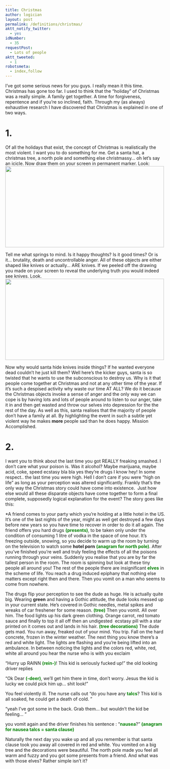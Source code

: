 ```yaml
---
title: Christmas
author: logician
layout: post
permalink: /definitions/christmas/
aktt_notify_twitter:
  - yes
idNumber:
  - 35
requestPost:
  - Lots of people
aktt_tweeted:
  - 1
robotsmeta:
  - index,follow
---
```

I&#8217;ve got some serious news for you guys. <!--more-->I really mean it this time. Christmas has gone too far. I used to think that the &#8220;holiday&#8221; of Christmas was a really simple. A family get together. A time for forgiveness, repentence and if you&#8217;re so inclined, faith. Through my (as always) exhaustive research I have discovered that Christmas is explained in one of two ways.

# 1.

Of all the holidays that exist, the concept of Christmas is realistically the most violent. I want you to do something for me. Get a santa hat, a christmas tree, a north pole and something else christmassy&#8230; oh let&#8217;s say an icicle. Now draw them on your screen in permanent marker. Look:  
<img src="http://www.logicandlife.com/wp-content/uploads/2009/12/christmas1.jpg" alt="" title="christmas1" width="500" height="256" class=" size-full wp-image-397" />

Tell me what springs to mind. Is it happy thoughts? Is it good times? Or is it&#8230; brutality, death and uncontrollable anger. All of these objects are either shaped like knives or actually&#8230; ARE knives. If we peeled off the drawing you made on your screen to reveal the underlying truth you would indeed see knives. Look.  
<img src="http://www.logicandlife.com/wp-content/uploads/2009/12/christmas2.jpg" alt="" title="christmas2" width="500" height="256" class=" size-full wp-image-398" />

Now why would santa hide knives inside things? If he wanted everyone dead couldn&#8217;t he just kill them? Well here&#8217;s the kicker guys, santa is so twisted that he wants to use the subconscious to destroy us. Why is it that people come together at Christmas and not at any other time of the year. If it&#8217;s such a despised activity why waste our time AT ALL? We do it because the Christmas objects invoke a sense of anger and the only way we can cope is by having lots and lots of people around to listen to our anger, take it in and then get wasted and throw our selves into depression for the the rest of the day. As well as this, santa realises that the majority of people don&#8217;t have a family at all. By highlighting the event in such a subtle yet violent way he makes **more** people sad than he does happy. Mission Accomplished.

# 2.

I want you to think about the last time you got REALLY freaking smashed. I don&#8217;t care what your poison is. Was it alcohol? Maybe marijuana, maybe acid, coke, speed ecstasy bla bla yes they&#8217;re drugs I know hey! In some respect.. the last time you were high. Hell I don&#8217;t care if you were &#8220;high on life&#8221; as long as your perception was altered significantly. Frankly that&#8217;s the only way the Christmas story could have come into existence.  Just how else would all these disparate objects have come together to form a final complete, supposedly logical explanation for the event? The story goes like this:

*A friend comes to your party which you&#8217;re holding at a little hotel in the US. It&#8217;s one of the last nights of the year, might as well get destroyed a few days before new years so you have time to recover in order to do it all again. The friend offers you hard drugs <span style="color: green; font-weight: bold;">(presents)</span>, to be taken only under the condition of consuming 1 litre of vodka in the space of one hour. It&#8217;s freezing outside, snowing, so you decide to warm up the room by turning on the television to watch some **hotel porn** <span style="color: green; font-weight: bold;">(anagram for north pole)</span>. After you&#8217;ve finished you&#8217;re well and truly feeling the effects of all the poisons running through your veins. Suddenly you realise that you are by far the tallest person in the room. The room is spinning but look at these tiny people all around you! The rest of the people there are insignificant <span style="color: green; font-weight: bold;">elves</span> in the scheme of life. You reach a drug induced epiphany that nothing else matters except right then and there. Then you vomit on a man who seems to come from nowhere.</p> 

The drugs flip your perception to see the dude as huge. He is actually quite big. Wearing **green** and having a Gothic attitude, the dude looks messed up in your current state. He&#8217;s covered in Gothic needles, metal spikes and wreaks of car freshener for some reason. <span style="color: green; font-weight: bold;">(tree)</span> Then you vomit. All over him. The food lights up his dark green clothing. Orange carrot, red tomato sauce and finally to top it all off then an undigested  ecstasy pill with a star printed on it comes out and lands in his hair. <span style="color: green; font-weight: bold;">(tree decorations)</span> The dude gets mad. You run away, freaked out of your mind. You trip. Fall on the hard concrete, frozen in the winter weather. The next thing you know there&#8217;s a red and white light. The lights are flashing and you&#8217;re being lifted into an ambulance. In between noticing the lights and the colors red, white, red, white all around you hear the nurse who is with you exclaim

&#8220;Hurry up RAINN <span style="color: green; font-weight: bold;">(rein-)</span>! This kid is seriously fucked up!&#8221; the old looking driver replies

&#8220;Ok Dear <span style="color: green; font-weight: bold;">(-deer)</span>, we&#8217;ll get him there in time, don&#8217;t worry. Jesus the kid is lucky we could pick him up&#8230; shit look!&#8221;

You feel violently ill. The nurse calls out &#8220;do you have any <span style="color: green; font-weight: bold;">talcs</span>? This kid is all soaked, he could get a death of cold. &#8221;

&#8220;yeah I&#8217;ve got some in the back. Grab them&#8230; but wouldn&#8217;t the kid be feeling&#8230; &#8221;

you vomit again and the driver finishes his sentence : &#8220;<span style="color: green; font-weight: bold;">nausea</span>?&#8221; <span style="color: green; font-weight: bold;">(anagram for nausea talcs = santa clause)</span></em>

Naturally the next day you wake up and all you remember is that santa clause took you away all covered in red and white. You vomited on a big tree and the decorations were beautiful. The north pole made you feel all warm and fuzzy and you got some presents from a friend. And what was with those elves? Rather simple isn&#8217;t it?